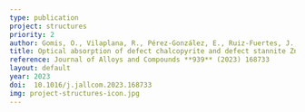 ```yaml
---
type: publication
project: structures
priority: 2
author: Gomis, O., Vilaplana, R., Pérez-González, E., Ruiz-Fuertes, J., Rodríguez-Hernández, P., Muñoz, A., Errandonea, D., Segura, A., Santamaría-Pérez, D., Alonso-Gutiérrez, P., Sanjuan, M. L., Tiginyanu, I. M., Ursaki, V. V., Manjón, F. J.
title: Optical absorption of defect chalcopyrite and defect stannite ZnGa<sub>2</sub>Se<sub>4</sub> under high pressure
reference: Journal of Alloys and Compounds **939** (2023) 168733
layout: default
year: 2023
doi:  10.1016/j.jallcom.2023.168733
img: project-structures-icon.jpg
---
```

